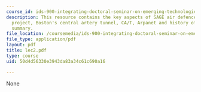 ```yaml
---
course_id: ids-900-integrating-doctoral-seminar-on-emerging-technologies-fall-2005
description: This resource contains the key aspects of SAGE air defence system, Atlas
  project, Boston's central artery tunnel, CA/T, Arpanet and history of systems engineering
  summary.
file_location: /coursemedia/ids-900-integrating-doctoral-seminar-on-emerging-technologies-fall-2005/50d4d56330e3943da83a34c61c690a16_lec2.pdf
file_type: application/pdf
layout: pdf
title: lec2.pdf
type: course
uid: 50d4d56330e3943da83a34c61c690a16

---
```

None
